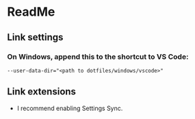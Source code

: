 # ReadMe

## Link settings

### On Windows, append this to the shortcut to VS Code:
`--user-data-dir="<path to dotfiles/windows/vscode>"`

## Link extensions
- I recommend enabling Settings Sync.